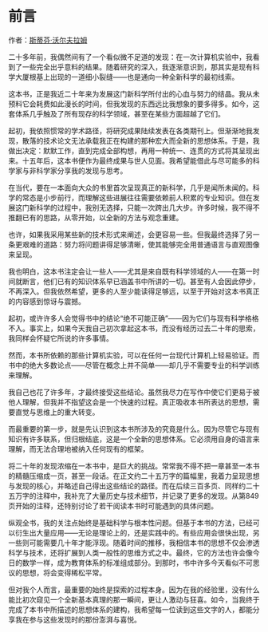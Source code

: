 # 前言

作者：[斯蒂芬·沃尔夫拉姆](annotation:stephen-wolfram)

二十多年前，我偶然间有了一个看似微不足道的发现：在一次计算机实验中，我看到了一些完全出乎意料的结果。随着研究的深入，我逐渐意识到，那其实是现有科学大厦根基上出现的一道细小裂缝——也是通向一种全新科学的最初线索。

这本书，正是我近二十年来为发展这门新科学所付出的心血与努力的结晶。我从未预料它会耗费如此漫长的时间，但我发现的东西远比我想象的要多得多。如今，这套体系几乎触及了所有现存的科学领域，甚至在某些方面超越了它们。

起初，我依照惯常的学术路径，将研究成果陆续发表在各类期刊上。但渐渐地我发现，散落的技术论文无法承载我正在构建的那种宏大而全新的思想体系。于是，我做出决定：默默工作，直到完成全部构想，再用一种统一、连贯的方式将其呈现出来。十五年后，这本书便作为最终成果与世人见面。我希望能借此与尽可能多的科学家与非科学家分享我的发现与思考。

在当代，要在一本面向大众的书里首次呈现真正的新科学，几乎是闻所未闻的。科学的常态是小步前行，而理解这些进展往往需要依赖前人积累的专业知识。但在发展这门新科学的过程中，我别无选择，只能一次跨出几大步。许多时候，我不得不推翻已有的思路，从零开始，以全新的方法与观念重建。

也许，如果我采用某些新的技术形式来阐述，会更容易一些。但我最终选择了另一条更艰难的道路：努力将问题讲得足够清晰，使其能够完全用普通语言与直观图像来呈现。

我也明白，这本书注定会让一些人——尤其是来自既有科学领域的人——在第一时间就断言，他们已有的知识体系早已涵盖书中所讲的一切。甚至有人会因此停步，不再深入。但我依然希望，更多的人至少能读得足够远，以至于开始对这本书真正的内容感到惊讶与震撼。

起初，或许许多人会觉得书中的结论“绝不可能正确”——因为它们与现有科学格格不入。事实上，如果今天我自己初次拿起这本书，而没有经历过去二十年的思索，我同样会怀疑它所说的许多事情。

然而，本书所依赖的那些计算机实验，可以在任何一台现代计算机上轻易验证。而书中的绝大多数论点——尽管在概念上并不简单——却几乎不需要专业的科学训练来理解。

我自己也花了许多年，才最终接受这些结论。虽然我尽力在写作中使它们更易于被他人理解，但我并不指望这会是一个快速的过程。真正吸收本书所表达的思想，需要直觉与思维上的重大转变。

而最重要的第一步，就是先认识到这本书所涉及的究竟是什么。因为尽管它与现有知识有许多联系，但归根结底，这是一个全新的思想体系。它必须用自身的语言来理解，而无法合理地被纳入任何现有的框架。

将二十年的发现浓缩在一本书中，是巨大的挑战。常常我不得不把一章甚至一本书的精髓压缩成一页，甚至一段话。在正文约二十五万字的篇幅里，我着力呈现思想与发现的核心，并略述自己得出这些结论的路径。而在后续三百多页、同样约二十五万字的注释中，我补充了大量历史与技术细节，并记录了更多的发现。从第849页开始的注释，还特别讨论了若干阅读本书时可能遇到的具体问题。

纵观全书，我的关注点始终是基础科学与根本性问题。但基于本书的方法，已经可以衍生出大量应用——无论是理论上的，还是实践中的。有些应用会很快出现，另一些则可能需要几十年才能浮现。随着时间的推移，我相信本书的思想不仅会渗透科学与技术，还将扩展到人类一般性的思维方式之中。最终，它的方法也许会像今日的数学一样，成为教育体系的标准组成部分。到那时，书中许多今天看似不可思议的思想，将会变得稀松平常。

但对我个人而言，最重要的始终是探索的过程本身。因为在我的经验里，没有什么能比初次窥见一个全新基本真理的那一瞬间，更让人激动与狂喜。如今，当我终于完成了本书中所描述的思想体系的建构，我希望每一位读到这些文字的人，都能分享我在参与这些发现时的那份澎湃与喜悦。